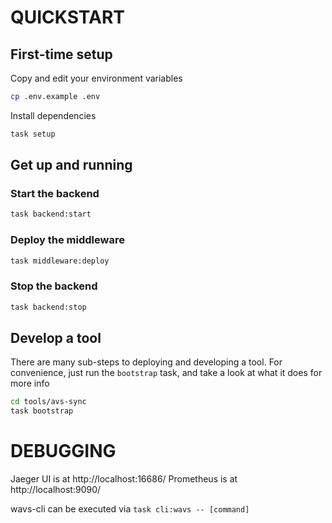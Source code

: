 # QUICKSTART

## First-time setup

Copy and edit your environment variables
```bash
cp .env.example .env
```

Install dependencies
```bash
task setup
```

## Get up and running

### Start the backend
```bash
task backend:start
```

### Deploy the middleware 
```bash
task middleware:deploy
```

### Stop the backend

```bash
task backend:stop
```

## Develop a tool 
There are many sub-steps to deploying and developing a tool. For convenience, just run the `bootstrap` task, and take a look at what it does for more info

```bash
cd tools/avs-sync
task bootstrap
```

# DEBUGGING

Jaeger UI is at http://localhost:16686/
Prometheus is at http://localhost:9090/

wavs-cli can be executed via `task cli:wavs -- [command]` 